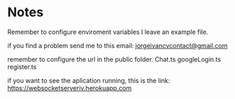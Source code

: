 # Notes

Remember to configure enviroment variables I leave an example file.

if you find a problem send me to this email: jorgeivancvcontact@gmail.com


remember to configure the url in the public folder.
Chat.ts
googleLogin.ts
register.ts


if you want to see the aplication running, this is the link: 
https://websocketserveriv.herokuapp.com
